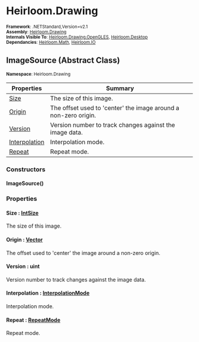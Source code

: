 # Heirloom.Drawing

<small>**Framework**: .NETStandard,Version=v2.1</small>  
<small>**Assembly**: [Heirloom.Drawing](../Heirloom.Drawing/Heirloom.Drawing.md)</small>  
<small>**Internals Visible To**: [Heirloom.Drawing.OpenGLES](../Heirloom.Drawing.OpenGLES/Heirloom.Drawing.OpenGLES.md), [Heirloom.Desktop](../Heirloom.Desktop/Heirloom.Desktop.md)</small>  
<small>**Dependancies**: [Heirloom.Math](../Heirloom.Math/Heirloom.Math.md), [Heirloom.IO](../Heirloom.IO/Heirloom.IO.md)</small>  

## ImageSource (Abstract Class)
<small>**Namespace**: Heirloom.Drawing</small>  

| Properties                    | Summary                                                         |
|-------------------------------|-----------------------------------------------------------------|
| [Size](#SIZ9C9392F9)          | The size of this image.                                         |
| [Origin](#ORI85E4C2C0)        | The offset used to 'center' the image around a non-zero origin. |
| [Version](#VERFB25B632)       | Version number to track changes against the image data.         |
| [Interpolation](#INT9DB69D30) | Interpolation mode.                                             |
| [Repeat](#REP237F223B)        | Repeat mode.                                                    |

### Constructors

#### ImageSource()

### Properties

#### <a name="SIZ9C9392F9"></a>Size : [IntSize](../Heirloom.Math/Heirloom.Math.IntSize.md)


The size of this image.

#### <a name="ORI85E4C2C0"></a>Origin : [Vector](../Heirloom.Math/Heirloom.Math.Vector.md)


The offset used to 'center' the image around a non-zero origin.

#### <a name="VERFB25B632"></a>Version : uint


Version number to track changes against the image data.

#### <a name="INT9DB69D30"></a>Interpolation : [InterpolationMode](Heirloom.Drawing.InterpolationMode.md)


Interpolation mode.

#### <a name="REP237F223B"></a>Repeat : [RepeatMode](Heirloom.Drawing.RepeatMode.md)


Repeat mode.

